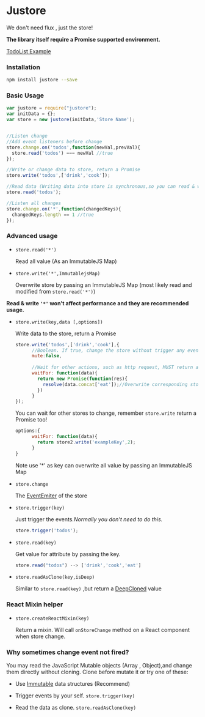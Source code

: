 # Justore


We don't need flux , just the store!


**The library itself require a Promise supported environment.**

[TodoList Example](https://github.com/regou/justore-todo)

### Installation

```sh
npm install justore --save
```

### Basic Usage

```js
var justore = require("justore");
var initData = {};
var store = new justore(initData,'Store Name');


//Listen change
//Add event listeners before change
store.change.on('todos',function(newVal,prevVal){
  store.read('todos') === newVal //true
});

//Write or change data to store, return a Promise
store.write('todos',['drink','cook']);

//Read data (Writing data into store is synchronous,so you can read & write on same block)
store.read('todos');

//Listen all changes
store.change.on('*',function(changedKeys){
  changedKeys.length == 1 //true
});
```


### Advanced usage

- `store.read('*')`

	Read all value (As an ImmutableJS Map)

- `store.write('*',ImmutablejsMap)`

	Overwrite store by passing an ImmutableJS Map (most likely read and modified from `store.read('*')`)
	
**Read & write `'*'` won't affect performance and they are recommended usage.**

	

- `store.write(key,data [,options])`

    Write data to the store, return a Promise
    ```js
    store.write('todos',['drink','cook'],{
          //Boolean. If true, change the store without trigger any events
          mute:false, 
          
          //Wait for other actions, such as http request, MUST return a Promise 
          waitFor: function(data){ 
            return new Promise(function(res){
              resolve(data.concat['eat']);//Overwrite corresponding store value with resolved data  
            }) 
          }
    });
    ```    
      
    You can wait for other stores to change, remember `store.write` return a Promise too!  
    ```js
    options:{
          waitFor: function(data){ 
            return store2.write('exampleKey',2);
          }
    }
    ```
    Note use '*' as key can overwrite all value by passing an ImmutableJS Map
        
- `store.change`

    The [EventEmiter](https://nodejs.org/api/events.html#events_class_events_eventemitter) of the store

- `store.trigger(key)`

    Just trigger the events.*Normally you don't need to do this.*
    ```js
    store.trigger('todos');
    ```

- `store.read(key)`

    Get value for attribute by passing the key.
    ```js
    store.read("todos") --> ['drink','cook','eat']
    ```

- `store.readAsClone(key,isDeep)`

    Similar to `store.read(key)` ,but return a [DeepCloned](https://lodash.com/docs#clone) value
    

### React Mixin helper
- `store.createReactMixin(key)`
 
    Return a mixin. Will call `onStoreChange` method on a React component when store change.



### Why sometimes change event not fired?
You may read the JavaScript Mutable objects (Array , Object),and change them directly without cloning.
Clone before mutate it or try one of these:

- Use [Immutable](https://facebook.github.io/immutable-js/) data structures (Recommend)

- Trigger events by your self.  `store.trigger(key)`

- Read the data as clone.  `store.readAsClone(key)`

